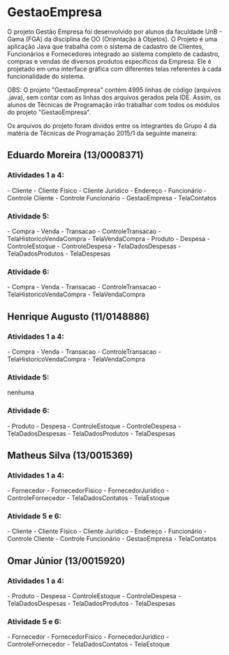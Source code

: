 # GestaoEmpresa

O projeto Gestão Empresa foi desenvolvido por alunos da faculdade UnB - Gama (FGA) da disciplina de OO (Orientação à Objetos).
O Projeto é uma aplicação Java que trabalha com o sistema de cadastro de Clientes, Funcionários e Fornecedores integrado ao sistema
completo de cadastro, compras e vendas de diversos produtos específicos da Empresa. Ele é projetado em uma interface gráfica com
diferentes telas referentes à cada funcionalidade do sistema.

OBS: O projeto "GestaoEmpresa" contém 4995 linhas de código (arquivos .java), sem contar com as linhas dos arquivos gerados pela IDE.
Assim, os alunos de Técnicas de Programação irão trabalhar com todos os módulos do projeto "GestaoEmpresa".

Os arquivos do projeto foram dividos entre os integrantes do Grupo 4 da matéria de Técnicas de Programação 2015/1 da seguinte maneira:

<h2>Eduardo Moreira (13/0008371)</h2>
<h3>Atividades 1 a 4:</h3>  
- Cliente    
- Cliente Físico  
- Cliente Jurídico    
- Endereço  
- Funcionário
- Controle Cliente
- Controle Funcionário
- GestaoEmpresa
- TelaContatos
<h3>Atividade 5:</h3>  
- Compra  
- Venda
- Transacao  
- ControleTransacao
- TelaHistoricoVendaCompra
- TelaVendaCompra
- Produto
- Despesa
- ControleEstoque
- ControleDespesa
- TelaDadosDespesas
- TelaDadosProdutos
- TelaDespesas
<h3>Atividade 6:</h3>  
- Compra  
- Venda
- Transacao  
- ControleTransacao
- TelaHistoricoVendaCompra
- TelaVendaCompra

<h2>Henrique Augusto (11/0148886)</h2>
<h3>Atividades 1 a 4:</h3>
- Compra
- Venda
- Transacao
- ControleTransacao
- TelaHistoricoVendaCompra
- TelaVendaCompra
<h3>Atividade 5:</h3>  
 nenhuma
<h3>Atividade 6:</h3>  
- Produto
- Despesa
- ControleEstoque
- ControleDespesa
- TelaDadosDespesas
- TelaDadosProdutos
- TelaDespesas

<h2>Matheus Silva (13/0015369)</h2>
<h3>Atividades 1 a 4:</h3> 
- Fornecedor  
- FornecedorFisico   
- FornecedorJuridico   
- ControleFornecedor
- TelaDadosContatos
- TelaEstoque     
<h3>Atividade 5 e 6:</h3>
- Cliente
- Cliente Físico
- Cliente Jurídico
- Endereço
- Funcionário
- Controle Cliente
- Controle Funcionário
- GestaoEmpresa
- TelaContatos


<h2>Omar Júnior (13/0015920)</h2>
<h3>Atividades 1 a 4:</h3>
- Produto
- Despesa
- ControleEstoque
- ControleDespesa
- TelaDadosDespesas
- TelaDadosProdutos
- TelaDespesas
<h3>Atividade 5 e 6:</h3>
- Fornecedor  
- FornecedorFisico   
- FornecedorJuridico   
- ControleFornecedor
- TelaDadosContatos
- TelaEstoque  
